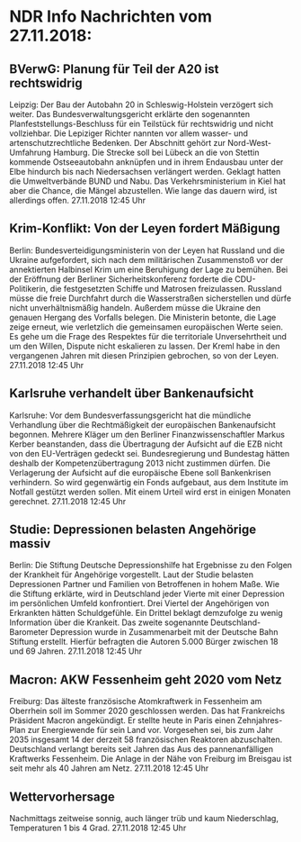 # NDR Info Nachrichten vom 27.11.2018:


## BVerwG: Planung für Teil der A20 ist rechtswidrig
Leipzig: Der Bau der Autobahn 20 in Schleswig-Holstein verzögert sich weiter. Das Bundesverwaltungsgericht erklärte den sogenannten Planfeststellungs-Beschluss für ein Teilstück für rechtswidrig und nicht vollziehbar. Die Lepiziger Richter nannten vor allem wasser- und artenschutzrechtliche Bedenken. Der Abschnitt gehört zur Nord-West-Umfahrung Hamburg. Die Strecke soll bei Lübeck an die von Stettin kommende Ostseeautobahn anknüpfen und in ihrem Endausbau unter der Elbe hindurch bis nach Niedersachsen verlängert werden. Geklagt hatten die Umweltverbände BUND und Nabu. Das Verkehrsministerium in Kiel hat aber die Chance, die Mängel abzustellen. Wie lange das dauern wird, ist allerdings offen. 27.11.2018 12:45 Uhr 

## Krim-Konflikt: Von der Leyen fordert Mäßigung
Berlin: 	Bundesverteidigungsministerin von der Leyen hat Russland und die Ukraine aufgefordert, sich nach dem militärischen Zusammenstoß vor der annektierten Halbinsel Krim um eine Beruhigung der Lage zu bemühen. Bei der Eröffnung der Berliner Sicherheitskonferenz forderte die CDU-Politikerin, die festgesetzten Schiffe und Matrosen freizulassen. Russland müsse die freie Durchfahrt durch die Wasserstraßen sicherstellen und dürfe nicht unverhältnismäßig handeln. Außerdem müsse die Ukraine den genauen Hergang des Vorfalls belegen. Die Ministerin betonte, die Lage zeige erneut, wie verletzlich die gemeinsamen europäischen Werte seien. Es gehe um die Frage des Respektes für die territoriale Unversehrtheit und um den Willen, Dispute nicht eskalieren zu lassen. Der Kreml habe in den vergangenen Jahren mit diesen Prinzipien gebrochen, so von der Leyen. 27.11.2018 12:45 Uhr 

## Karlsruhe verhandelt über Bankenaufsicht
Karlsruhe: Vor dem Bundesverfassungsgericht hat die mündliche Verhandlung über die Rechtmäßigkeit der europäischen Bankenaufsicht begonnen. Mehrere Kläger um den Berliner Finanzwissenschaftler Markus Kerber beanstanden, dass die Übertragung der Aufsicht auf die EZB nicht von den EU-Verträgen gedeckt sei. Bundesregierung und Bundestag hätten deshalb der Kompetenzübertragung 2013 nicht zustimmen dürfen. Die Verlagerung der Aufsicht auf die europäische Ebene soll Bankenkrisen verhindern. So wird gegenwärtig ein Fonds aufgebaut, aus dem Institute im Notfall gestützt werden sollen. Mit einem Urteil wird erst in einigen Monaten gerechnet. 27.11.2018 12:45 Uhr 

## Studie: Depressionen belasten Angehörige massiv
Berlin:      Die Stiftung Deutsche Depressionshilfe hat Ergebnisse zu den Folgen der Krankheit für Angehörige vorgestellt. Laut der Studie belasten Depressionen Partner und Familien von Betroffenen in hohem Maße. Wie die Stiftung erklärte, wird in Deutschland jeder Vierte mit einer Depression im persönlichen Umfeld konfrontiert. Drei Viertel der Angehörigen von Erkrankten hätten Schuldgefühle. Ein Drittel beklagt demzufolge zu wenig Information über die Krankeit. Das zweite sogenannte Deutschland-Barometer Depression wurde in Zusammenarbeit mit der Deutsche Bahn Stiftung erstellt. Hierfür befragten die Autoren 5.000 Bürger zwischen 18 und 69 Jahren. 27.11.2018 12:45 Uhr 

## Macron: AKW Fessenheim geht 2020 vom Netz
Freiburg: Das älteste französische Atomkraftwerk in Fessenheim am Oberrhein soll im Sommer 2020 geschlossen werden. Das hat Frankreichs Präsident Macron angekündigt. Er stellte heute in Paris einen Zehnjahres-Plan zur Energiewende für sein Land vor. Vorgesehen sei, bis zum Jahr 2035 insgesamt 14 der derzeit 58 französischen Reaktoren abzuschalten. Deutschland verlangt bereits seit Jahren das Aus des pannenanfälligen Kraftwerks Fessenheim. Die Anlage in der Nähe von Freiburg im Breisgau ist seit mehr als 40 Jahren am Netz. 27.11.2018 12:45 Uhr 

## Wettervorhersage
Nachmittags zeitweise sonnig, auch länger trüb und kaum Niederschlag, Temperaturen 1 bis 4 Grad. 27.11.2018 12:45 Uhr 
